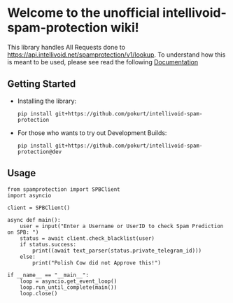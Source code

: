# Welcome to the unofficial intellivoid-spam-protection wiki!

This library handles All Requests done to https://api.intellivoid.net/spamprotection/v1/lookup. To understand how this is meant to be used, please see read the following [Documentation](https://github.com/pokurt/intellivoid-spam-protection/wiki)

## Getting Started
- Installing the library:
 
    `pip install git+https://github.com/pokurt/intellivoid-spam-protection`

- For those who wants to try out Development Builds:

    `pip install git+https://github.com/pokurt/intellivoid-spam-protection@dev`

## Usage

```
from spamprotection import SPBClient
import asyncio

client = SPBClient()

async def main():
    user = input("Enter a Username or UserID to check Spam Prediction on SPB: ")
    status = await client.check_blacklist(user)
    if status.success:
        print((await text_parser(status.private_telegram_id)))
    else:
        print("Polish Cow did not Approve this!")

if __name__ == "__main__":
    loop = asyncio.get_event_loop()
    loop.run_until_complete(main())
    loop.close()
```